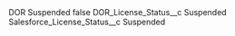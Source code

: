 <?xml version="1.0" encoding="UTF-8"?>
<CustomMetadata xmlns="http://soap.sforce.com/2006/04/metadata" xmlns:xsi="http://www.w3.org/2001/XMLSchema-instance" xmlns:xsd="http://www.w3.org/2001/XMLSchema">
    <label>DOR Suspended</label>
    <protected>false</protected>
    <values>
        <field>DOR_License_Status__c</field>
        <value xsi:type="xsd:string">Suspended</value>
    </values>
    <values>
        <field>Salesforce_License_Status__c</field>
        <value xsi:type="xsd:string">Suspended</value>
    </values>
</CustomMetadata>
